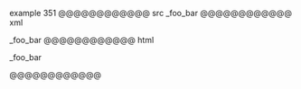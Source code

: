 example 351
@@@@@@@@@@@@ src
_foo_bar
@@@@@@@@@@@@ xml
<?xml version="1.0" encoding="UTF-8"?>
<!DOCTYPE document SYSTEM "CommonMark.dtd">
<document xmlns="http://commonmark.org/xml/1.0">
  <paragraph>
    <text>_foo_bar</text>
  </paragraph>
</document>
@@@@@@@@@@@@ html
<p>_foo_bar</p>
@@@@@@@@@@@@
